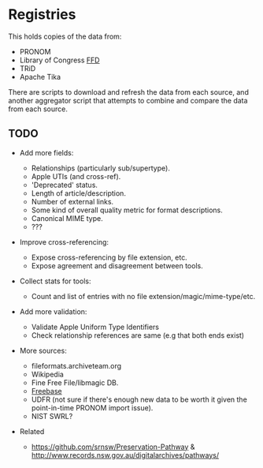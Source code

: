 Registries
==========

This holds copies of the data from:

* PRONOM
* Library of Congress [FFD](http://www.digitalpreservation.gov/formats/fdd/fdd_xml_info.shtml)
* TRiD
* Apache Tika

There are scripts to download and refresh the data from each source, and another aggregator script that attempts to combine and compare the data from each source.


TODO
----
* Add more fields:
    * Relationships (particularly sub/supertype).
    * Apple UTIs (and cross-ref).
    * 'Deprecated' status.
    * Length of article/description.
    * Number of external links.
    * Some kind of overall quality metric for format descriptions.
    * Canonical MIME type.
    * ???
* Improve cross-referencing:
    * Expose cross-referencing by file extension, etc.
    * Expose agreement and disagreement between tools.
* Collect stats for tools:
    * Count and list of entries with no file extension/magic/mime-type/etc.
* Add more validation:
    * Validate Apple Uniform Type Identifiers
    * Check relationship references are same (e.g that both ends exist)
* More sources:
	* fileformats.archiveteam.org
	* Wikipedia
	* Fine Free File/libmagic DB.
	* [Freebase](https://www.freebase.com/query?autorun=1&q=[{%22id%22:null,%22name%22:null,%22type%22:%22/computer/file_format%22}])
	* UDFR (not sure if there's enough new data to be worth it given the point-in-time PRONOM import issue).
	* NIST SWRL?

* Related
    * https://github.com/srnsw/Preservation-Pathway & http://www.records.nsw.gov.au/digitalarchives/pathways/